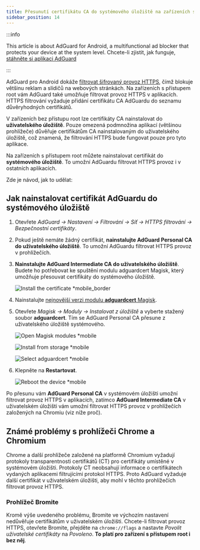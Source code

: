 ```yaml
---
title: Přesunutí certifikátu CA do systémového úložiště na zařízeních s root přístupem
sidebar_position: 14
---
```


:::info

This article is about AdGuard for Android, a multifunctional ad blocker that protects your device at the system level. Chcete-li zjistit, jak funguje, [stáhněte si aplikaci AdGuard](https://agrd.io/download-kb-adblock)

:::

AdGuard pro Android dokáže [filtrovat šifrovaný provoz HTTPS](/general/https-filtering/what-is-https-filtering), čímž blokuje většinu reklam a slídičů na webových stránkách. Na zařízeních s přístupem root vám AdGuard také umožňuje filtrovat provoz HTTPS v aplikacích. HTTPS filtrování vyžaduje přidání certifikátu CA AdGuardu do seznamu důvěryhodných certifikátů.

V zařízeních bez přístupu root lze certifikáty CA nainstalovat do **uživatelského úložiště**. Pouze omezená podmnožina aplikací (většinou prohlížeče) důvěřuje certifikátům CA nainstalovaným do uživatelského úložiště, což znamená, že filtrování HTTPS bude fungovat pouze pro tyto aplikace.

Na zařízeních s přístupem root můžete nainstalovat certifikát do **systémového úložiště**. To umožní AdGuardu filtrovat HTTPS provoz i v ostatních aplikacích.

Zde je návod, jak to udělat:

## Jak nainstalovat certifikát AdGuardu do systémového úložiště

1. Otevřete *AdGuard → Nastavení → Filtrování → Síť → HTTPS filtrování → Bezpečnostní certifikáty*.

1. Pokud ještě nemáte žádný certifikát, **nainstalujte AdGuard Personal CA do uživatelského úložiště**. To umožní AdGuardu filtrovat HTTPS provoz v prohlížečích.

1. **Nainstalujte AdGuard Intermediate CA do uživatelského úložiště**. Budete ho potřebovat ke spuštění modulu adguardcert Magisk, který umožňuje přesouvat certifikáty do systémového úložiště.

    ![Install the certificate *mobile_border](https://cdn.adtidy.org/blog/new/asx1xksecurity_certificates.png)

1. Nainstalujte [nejnovější verzi modulu **adguardcert** Magisk](https://github.com/AdguardTeam/adguardcert/releases/latest/).

1. Otevřete *Magisk → Moduly → Instalovat z úložiště* a vyberte stažený soubor **adguardcert**. Tím se AdGuard Personal CA přesune z uživatelského úložiště systémového.

    ![Open Magisk modules *mobile](https://cdn.adtidy.org/content/kb/ad_blocker/android/solving_problems/https-certificate-for-rooted/magisk-module-4.png)

    ![Install from storage *mobile](https://cdn.adtidy.org/content/kb/ad_blocker/android/solving_problems/https-certificate-for-rooted/magisk-module-5.png)

    ![Select adguardcert *mobile](https://cdn.adtidy.org/content/kb/ad_blocker/android/solving_problems/https-certificate-for-rooted/magisk-module-6.png)

1. Klepněte na **Restartovat**.

    ![Reboot the device *mobile](https://cdn.adtidy.org/content/kb/ad_blocker/android/solving_problems/https-certificate-for-rooted/magisk-module-7.png)

Po přesunu vám **AdGuard Personal CA** v systémovém úložišti umožní filtrovat provoz HTTPS v aplikacích, zatímco **AdGuard Intermediate CA** v uživatelském úložišti vám umožní filtrovat HTTPS provoz v prohlížečích založených na Chromiu (viz níže proč).

## Známé problémy s prohlížeči Chrome a Chromium

Chrome a další prohlížeče založené na platformě Chromium vyžadují protokoly transparentnosti certifikátů (CT) pro certifikáty umístěné v systémovém úložišti. Protokoly CT neobsahují informace o certifikátech vydaných aplikacemi filtrujícími protokol HTTPS. Proto AdGuard vyžaduje další certifikát v uživatelském úložišti, aby mohl v těchto prohlížečích filtrovat provoz HTTPS.

### Prohlížeč Bromite

Kromě výše uvedeného problému, Bromite ve výchozím nastavení nedůvěřuje certifikátům v uživatelském úložišti. Chcete-li filtrovat provoz HTTPS, otevřete Bromite, přejděte na `chrome://flags` a nastavte *Povolit uživatelské certifikáty* na *Povoleno*. **To platí pro zařízení s přístupem root i bez něj**.
